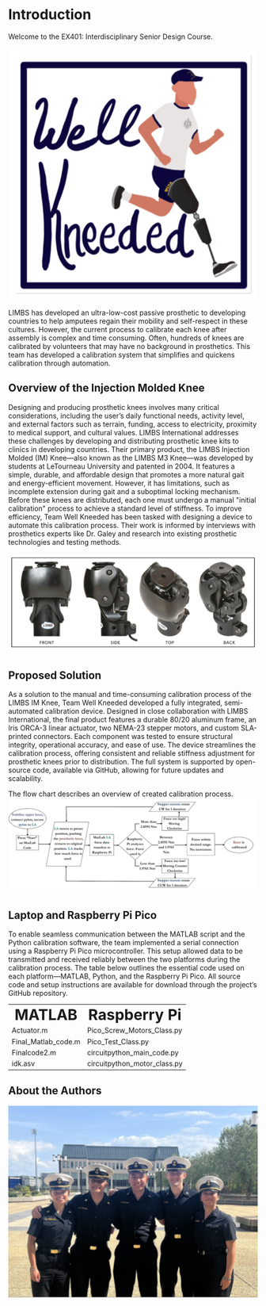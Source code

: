 # Introduction

Welcome to the EX401: Interdisciplinary Senior Design Course.

<img src="images/Well-Kneeded.png" alt="Logo" style="" />

LIMBS has developed an ultra-low-cost passive prosthetic to developing countries to help amputees regain their mobility and self-respect in these cultures. However, the current process to calibrate each knee after assembly is complex and time consuming. Often, hundreds of knees are calibrated by volunteers that may have no background in prosthetics. This team has developed a calibration system that simplifies and quickens calibration through automation.
 
 ## Overview of the Injection Molded Knee
 Designing and producing prosthetic knees involves many critical considerations, including the user’s daily functional needs, activity level, and external factors such as terrain, funding, access to electricity, proximity to medical support, and cultural values. LIMBS International addresses these challenges by developing and distributing prosthetic knee kits to clinics in developing countries. Their primary product, the LIMBS Injection Molded (IM) Knee—also known as the LIMBS M3 Knee—was developed by students at LeTourneau University and patented in 2004. It features a simple, durable, and affordable design that promotes a more natural gait and energy-efficient movement. However, it has limitations, such as incomplete extension during gait and a suboptimal locking mechanism. Before these knees are distributed, each one must undergo a manual "initial calibration" process to achieve a standard level of stiffness. To improve efficiency, Team Well Kneeded has been tasked with designing a device to automate this calibration process. Their work is informed by interviews with prosthetics experts like Dr. Galey and research into existing prosthetic technologies and testing methods.

<img src = "images/IM_Knee.png" alt="IM Knee" style = "align: center;">

## Proposed Solution
As a solution to the manual and time-consuming calibration process of the LIMBS IM Knee, Team Well Kneeded developed a fully integrated, semi-automated calibration device. Designed in close collaboration with LIMBS International, the final product features a durable 80/20 aluminum frame, an Iris ORCA-3 linear actuator, two NEMA-23 stepper motors, and custom SLA-printed connectors. Each component was tested to ensure structural integrity, operational accuracy, and ease of use. The device streamlines the calibration process, offering consistent and reliable stiffness adjustment for prosthetic knees prior to distribution. The full system is supported by open-source code, available via GitHub, allowing for future updates and scalability.

The flow chart describes an overview of created calibration process.
<img src = "images/flow_chart.png" alt="Flow Chart" style="background-color:#FAF9F6;">

## Laptop and Raspberry Pi Pico
To enable seamless communication between the MATLAB script and the Python calibration software, the team implemented a serial connection using a Raspberry Pi Pico microcontroller. This setup allowed data to be transmitted and received reliably between the two platforms during the calibration process. The table below outlines the essential code used on each platform—MATLAB, Python, and the Raspberry Pi Pico. All source code and setup instructions are available for download through the project’s GitHub repository.

<table border="0">
 <td style="text-align: center;">
      <b style="font-size:30px">MATLAB</b><br />
    </td>
    <td style="text-align: center;">
      <b style="font-size:30px">Raspberry Pi</b><br />
    </td>
 <tr>
    <td> Actuator.m</td>
    <td> Pico_Screw_Motors_Class.py</td>
 </tr>
  <tr>
    <td> Final_Matlab_code.m</td>
    <td> Pico_Test_Class.py</td>
 </tr>
  <tr>
    <td> Finalcode2.m</td>
    <td> circuitpython_main_code.py</td>
 </tr>
  <tr>
    <td> idk.asv</td>
    <td> circuitpython_motor_class.py</td>
 </tr>

</table>



## About the Authors
<div style="text-align: center;">
  <img src="images/group_photo.png" alt="Group Photo" style="max-width: 100%; height: auto;" />
</div>

